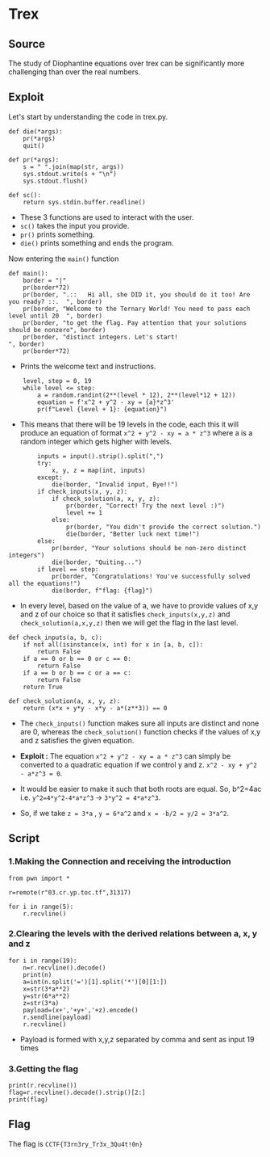 # Trex

## Source

The study of Diophantine equations over trex can be significantly more challenging than over the real numbers.

## Exploit

Let's start by understanding the code in trex.py.

```
def die(*args):
	pr(*args)
	quit()

def pr(*args):
	s = " ".join(map(str, args))
	sys.stdout.write(s + "\n")
	sys.stdout.flush()

def sc():
	return sys.stdin.buffer.readline()
```

- These 3 functions are used to interact with the user.
- `sc()` takes the input you provide.
- `pr()` prints something.
- `die()` prints something and ends the program.

Now entering the `main()` function
```
def main():
	border = "|"
	pr(border*72)
	pr(border, ".::   Hi all, she DID it, you should do it too! Are you ready? ::.  ", border)
	pr(border, "Welcome to the Ternary World! You need to pass each level until 20  ", border)
	pr(border, "to get the flag. Pay attention that your solutions should be nonzero", border)
	pr(border, "distinct integers. Let's start!                                     ", border)
	pr(border*72)
```
- Prints the welcome text and instructions.

```
	level, step = 0, 19
	while level <= step:
		a = random.randint(2**(level * 12), 2**(level*12 + 12))
		equation = f'x^2 + y^2 - xy = {a}*z^3'
		pr(f"Level {level + 1}: {equation}")
```
- This means that there will be 19 levels in the code, each this it will produce an equation of format `x^2 + y^2 - xy = a * z^3` where a is a random integer which gets higher with levels.

```
		inputs = input().strip().split(",")
		try:
			x, y, z = map(int, inputs)
		except:
			die(border, "Invalid input, Bye!!")
		if check_inputs(x, y, z):
			if check_solution(a, x, y, z):
				pr(border, "Correct! Try the next level :)")
				level += 1
			else:
				pr(border, "You didn't provide the correct solution.")
				die(border, "Better luck next time!")			
		else:
			pr(border, "Your solutions should be non-zero distinct integers")
			die(border, "Quiting...")
		if level == step:
			pr(border, "Congratulations! You've successfully solved all the equations!")
			die(border, f"flag: {flag}")
```
- In every level, based on the value of a, we have to provide values of x,y and z of our choice so that it satisfies `check_inputs(x,y,z)` and `check_solution(a,x,y,z)` then we will get the flag in the last level.

```
def check_inputs(a, b, c):
	if not all(isinstance(x, int) for x in [a, b, c]):
		return False
	if a == 0 or b == 0 or c == 0:
		return False
	if a == b or b == c or a == c:
		return False
	return True

def check_solution(a, x, y, z):
	return (x*x + y*y - x*y - a*(z**3)) == 0
```
- The `check_inputs()` function makes sure all inputs are distinct and none are 0, whereas the `check_solution()` function checks if the values of x,y and z satisfies the given equation.

- **Exploit :** The equation `x^2 + y^2 - xy = a * z^3` can simply be converted to a quadratic equation if we control y and z. `x^2 - xy + y^2 - a*z^3 = 0`.
- It would be easier to make it such that both roots are equal. So, b^2=4ac i.e. `y^2=4*y^2-4*a*z^3` -> `3*y^2 = 4*a*z^3`.
- So, if we take `z = 3*a` , `y = 6*a^2` and `x = -b/2 = y/2 = 3*a^2`.

## Script

### 1.Making the Connection and receiving the introduction
```
from pwn import *

r=remote(r"03.cr.yp.toc.tf",31317)

for i in range(5):
    r.recvline()
```

### 2.Clearing the levels with the derived relations between a, x, y and z
```
for i in range(19):
    n=r.recvline().decode()
    print(n)
    a=int(n.split('=')[1].split('*')[0][1:])
    x=str(3*a**2)
    y=str(6*a**2)
    z=str(3*a)
    payload=(x+','+y+','+z).encode()
    r.sendline(payload)
    r.recvline()
```
- Payload is formed with x,y,z separated by comma and sent as input 19 times

### 3.Getting the flag
```
print(r.recvline())
flag=r.recvline().decode().strip()[2:]
print(flag)
```

## Flag

The flag is `CCTF{T3rn3ry_Tr3x_3Qu4t!0n}`